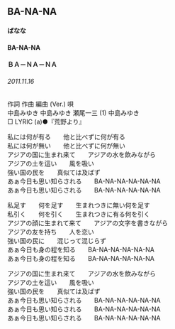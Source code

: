 ## BA-NA-NA
#### ばなな
#### BA-NA-NA
#### ＢＡ－ＮＡ－ＮＡ
###### 2011.11.16


作詞  作曲  編曲 (Ver.)   唄   
中島みゆき   中島みゆき   瀬尾一三 (1)  中島みゆき   
□ LYRIC (a)●『荒野より』   
   
私には何が有る　　他と比べずに何が有る   
私には何が無い　　他と比べずに何が無い   
アジアの国に生まれ来て　　アジアの水を飲みながら   
アジアの土を這い　　風を吸い   
強い国の民を　　真似ては及ばず   
あぁ今日も思い知らされる　　BA-NA-NA-NA-NA-NA   
あぁ今日も思い知らされる　　BA-NA-NA-NA-NA-NA   
   
私足す　　何を足す　　生まれつきに無い何を足す   
私引く　　何を引く　　生まれつきに有る何を引く   
アジアの顔に生まれて来て　　アジアの文字を書きながら   
アジアの友を持ち　　人を恋い   
強い国の民に　　混じって混じらず   
あぁ今日も身の程を知る　　BA-NA-NA-NA-NA-NA   
あぁ今日も身の程を知る　　BA-NA-NA-NA-NA-NA   
   
アジアの国に生まれ来て　　アジアの水を飲みながら   
アジアの土を這い　　風を吸い   
強い国の民を　　真似ては及ばず   
あぁ今日も思い知らされる　　BA-NA-NA-NA-NA-NA   
あぁ今日も思い知らされる　　BA-NA-NA-NA-NA-NA   
あぁ今日も思い知らされる　　BA-NA-NA-NA-NA-NA   